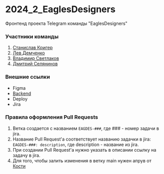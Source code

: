 # 2024_2_EaglesDesigners
Фронтенд проекта Telegram команды "EaglesDesigners"

### Участники команды
 1. [Станислав Кригер](https://github.com/MoyStasik)
 2. [Лев Демченко](https://github.com/qwerty268)
 3. [Владимир Светлаков](https://github.com/vovasvl)
 4. [Дмитрий Селянинов](https://github.com/nonrep)

### Внешние ссылки
 - Figma
 - [Backend](https://github.com/go-park-mail-ru/2024_2_EaglesDesigners)
 - Deploy
 - Jira

### Правила оформления Pull Requests
  1. Ветка создается с названием `EAGDES-###`, где ### - номер задачи в jira.
  2. Название Pull Request'а соответствует названию задачки в jira: `EAGDES-###: description`, где description - название из jira.
  3. При создании Pull Request'а нужно указать в описании ссылку на задачу в jira.
  4. Для того, чтобы залить изменения в ветку main нужен апрув от [Кости](https://t.me/PassPort_Guardian)
